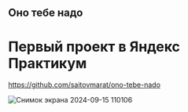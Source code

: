 ## Оно тебе надо

# Первый проект в Яндекс Практикум
https://github.com/saitovmarat/ono-tebe-nado

![Снимок экрана 2024-09-15 110106](https://github.com/user-attachments/assets/dd65ee01-c9ab-48f0-8c12-45e5f3688102)

